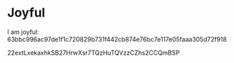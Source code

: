 # Joyful

I am joyful: 63bbc996ac97de1f1c720829b731f442cb874e76bc7e117e05faaa305d72f918


22extLxekaxhkSB27HrwXsr7TQzHuTQVzzCZhs2CCQmBSP